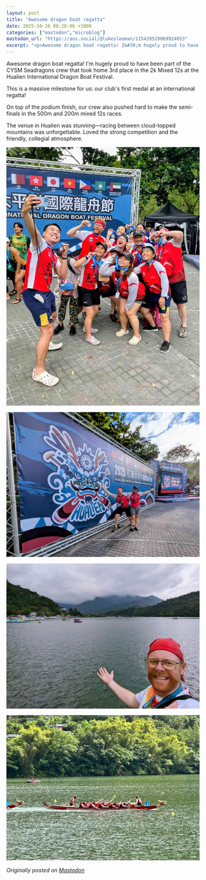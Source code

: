```yaml
---
layout: post
title: "Awesome dragon boat regatta"
date: 2025-10-26 08:28:06 +1000
categories: ["mastodon","microblog"]
mastodon_url: "https://aus.social/@lukesleeman/115439520069924053"
excerpt: "<p>Awesome dragon boat regatta! I&#39;m hugely proud to have been part of the CYSM Seadragons crew that took home 3rd place in the 2k Mixed 12s at the..."
---
```


Awesome dragon boat regatta! I'm hugely proud to have been part of the CYSM Seadragons crew that took home 3rd place in the 2k Mixed 12s at the Hualien International Dragon Boat Festival.

This is a massive milestone for us: our club's first medal at an international regatta!

On top of the podium finish, our crew also pushed hard to make the semi-finals in the 500m and 200m mixed 12s races.

The venue in Hualien was stunning—racing between cloud-topped mountains was unforgettable. Loved the strong competition and the friendly, collegial atmosphere.

![Our team waving our medals around and looking like grinning idiots ](/assets/images/mastodon/2025-10-26-awesome-dragon-boat-regatta-1.jpeg)

![My partner and I are standing in front of a giant Hualien dragon boat regatta banner](/assets/images/mastodon/2025-10-26-awesome-dragon-boat-regatta-2.jpeg)

![Me waving at the beautiful lake with the mountains in the background ](/assets/images/mastodon/2025-10-26-awesome-dragon-boat-regatta-3.jpeg)

![Our team paddling in the 2k race](/assets/images/mastodon/2025-10-26-awesome-dragon-boat-regatta-4.jpeg)



*Originally posted on [Mastodon](https://aus.social/@lukesleeman/115439520069924053)*
